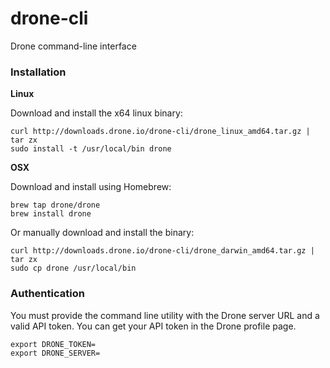 # drone-cli
Drone command-line interface

### Installation

**Linux**

Download and install the x64 linux binary:

```
curl http://downloads.drone.io/drone-cli/drone_linux_amd64.tar.gz | tar zx
sudo install -t /usr/local/bin drone
```

**OSX**

Download and install using Homebrew:

```
brew tap drone/drone
brew install drone
```

Or manually download and install the binary:

```
curl http://downloads.drone.io/drone-cli/drone_darwin_amd64.tar.gz | tar zx
sudo cp drone /usr/local/bin
```

### Authentication

You must provide the command line utility with the Drone server URL and a valid API token. You can get your API token in the Drone profile page.

```
export DRONE_TOKEN=
export DRONE_SERVER=
```

